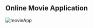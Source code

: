 ## Online Movie Application

![movieApp](https://user-images.githubusercontent.com/98159237/167513565-addc8982-2eb6-43f4-9628-ee889c446721.jpg)
